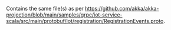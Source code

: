 Contains the same file(s) as per https://github.com/akka/akka-projection/blob/main/samples/grpc/iot-service-scala/src/main/protobuf/iot/registration/RegistrationEvents.proto.